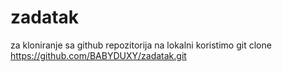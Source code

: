 # zadatak

za kloniranje sa github repozitorija na lokalni koristimo git clone https://github.com/BABYDUXY/zadatak.git

